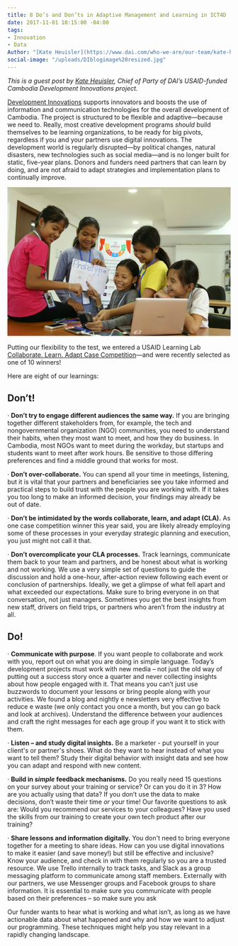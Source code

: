 ```yaml
---
title: 8 Do’s and Don’ts in Adaptive Management and Learning in ICT4D
date: 2017-11-01 10:15:00 -04:00
tags:
- Innovation
- Data
Author: "[Kate Heuisler](https://www.dai.com/who-we-are/our-team/kate-heuisler)"
social-image: "/uploads/DIblogimage%20resized.jpg"
---
```


*This is a guest post by [Kate Heuisler](https://www.dai.com/who-we-are/our-team/kate-heuisler), Chief of Party of DAI’s USAID-funded Cambodia Development Innovations project.*

[Development Innovations](http://www.development-innovations.org/) supports innovators and boosts the use of information and communication technologies for the overall development of Cambodia. The project is structured to be flexible and adaptive—because we need to. Really, most creative development programs *should* build themselves to be learning organizations, to be ready for big pivots, regardless if you and your partners use digital innovations. The development world is regularly disrupted—by political changes, natural disasters, new technologies such as social media—and is no longer built for static, five-year plans. Donors and funders need partners that can learn by doing, and are not afraid to adapt strategies and implementation plans to continually improve.

![DIblogimage resized.jpg](/uploads/DIblogimage%20resized.jpg)

Putting our flexibility to the test, we entered a USAID Learning Lab [Collaborate. Learn. Adapt Case Competition](https://usaidlearninglab.org/library/learning-and-adapting-enables-civil-society-innovations-cambodia)—and were recently selected as one of 10 winners!

Here are eight of our learnings:

## Don’t!

· **Don’t try to engage different audiences the same way.** If you are bringing together different stakeholders from, for example, the tech and nongovernmental organization (NGO) communities, you need to understand their habits, when they most want to meet, and how they do business. In Cambodia, most NGOs want to meet during the workday, but startups and students want to meet after work hours. Be sensitive to those differing preferences and find a middle ground that works for most.

· **Don’t over-collaborate.** You can spend all your time in meetings, listening, but it is vital that your partners and beneficiaries see you take informed and practical steps to build trust with the people you are working with. If it takes you too long to make an informed decision, your findings may already be out of date.

· **Don’t be intimidated by the words collaborate, learn, and adapt (CLA).** As one case competition winner this year said, you are likely already employing some of these processes in your everyday strategic planning and execution, you just might not call it that.

· **Don’t overcomplicate your CLA processes.** Track learnings, communicate them back to your team and partners, and be honest about what is working and not working. We use a very simple set of questions to guide the discussion and hold a one-hour, after-action review following each event or conclusion of partnerships. Ideally, we get a glimpse of what fell apart and what exceeded our expectations. Make sure to bring everyone in on that conversation, not just managers. Sometimes you get the best insights from new staff, drivers on field trips, or partners who aren’t from the industry at all.

## Do!

· **Communicate with purpose**. If you want people to collaborate and work with you, report out on what you are doing in simple language. Today’s development projects must work with new media – not just the old way of putting out a success story once a quarter and never collecting insights about how people engaged with it. That means you can’t just use buzzwords to document your lessons or bring people along with your activities. We found a blog and nightly e newsletters very effective to reduce e waste (we only contact you once a month, but you can go back and look at archives). Understand the difference between your audiences and craft the right messages for each age group if you want it to stick with them.

· **Listen – and study digital insights.** Be a marketer - put yourself in your client's or partner's shoes. What do they want to hear instead of what you want to tell them? Study their digital behavior with insight data and see how you can adapt and respond with new content.

· **Build in *simple* feedback mechanisms.** Do you really need 15 questions on your survey about your training or service? Or can you do it in 3? How are you actually using that data? If you don’t use the data to make decisions, don’t waste their time *or* your time! Our favorite questions to ask are: Would you recommend our services to your colleagues? Have you used the skills from our training to create your own tech product after our training?

· **Share lessons and information digitally.** You don't need to bring everyone together for a meeting to share ideas. How can you use digital innovations to make it easier (and save money!) but still be effective and inclusive? Know your audience, and check in with them regularly so you are a trusted resource. We use Trello internally to track tasks, and Slack as a group messaging platform to communicate among staff members. Externally with our partners, we use Messenger groups and Facebook groups to share information. It is essential to make sure you communicate with people based on their preferences – so make sure you ask

Our funder wants to hear what is working and what isn’t, as long as we have actionable data about what happened and why and how we want to adjust our programming. These techniques might help you stay relevant in a rapidly changing landscape.
